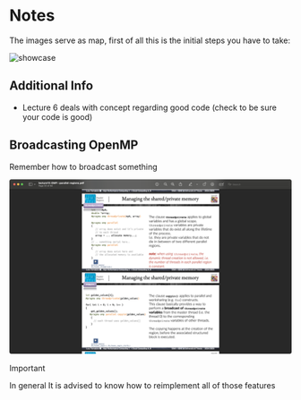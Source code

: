 # Notes

The images serve as map, first of all this is the initial steps you have to take:

![showcase](map_of_optimization.png)

## Additional Info

- Lecture 6 deals with concept regarding good code (check to be sure your code is good)

## Broadcasting OpenMP

Remember how to broadcast something

![broadcast](broadcast_openpm.png)

> [!IMPORTANT]
> In general It is advised to know how to reimplement all of those features
